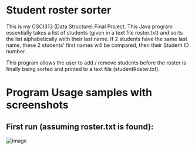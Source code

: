 # Student roster sorter
 This is my CSCI313 (Data Structure) Final Project. This Java program essentially takes a list of students (given in a text file roster.txt) and sorts the list alphabetically wiith their last name. If 2 students have the same last name, these 2 students' first names will be compared, then their Student ID number.
 
 This program allows the user to add / remove students before the roster is finally being sorted and printed to a text file (studentRoster.txt).

# Program Usage samples with screenshots
## First run (assuming roster.txt is found):
![image](https://user-images.githubusercontent.com/31665473/147691351-263f888b-741a-4a97-b0bf-8d1885f666d1.png)

